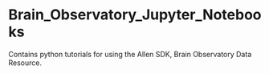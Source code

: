 # Brain_Observatory_Jupyter_Notebooks
Contains python tutorials for using the Allen SDK, Brain Observatory Data Resource.
